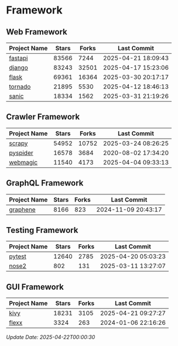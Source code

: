 # Framework

## Web Framework
| Project Name | Stars | Forks | Last Commit |
| ------------ | ----- | ----- | ----------- |
| [fastapi](https://github.com/fastapi/fastapi) | 83566 | 7244 | 2025-04-21 18:09:43 |
| [django](https://github.com/django/django) | 83243 | 32501 | 2025-04-17 15:23:06 |
| [flask](https://github.com/pallets/flask) | 69361 | 16364 | 2025-03-30 20:17:17 |
| [tornado](https://github.com/tornadoweb/tornado) | 21895 | 5530 | 2025-04-12 18:46:13 |
| [sanic](https://github.com/sanic-org/sanic) | 18334 | 1562 | 2025-03-31 21:19:26 |

## Crawler Framework
| Project Name | Stars | Forks | Last Commit |
| ------------ | ----- | ----- | ----------- |
| [scrapy](https://github.com/scrapy/scrapy) | 54952 | 10752 | 2025-03-24 08:26:25 |
| [pyspider](https://github.com/binux/pyspider) | 16578 | 3684 | 2020-08-02 17:34:20 |
| [webmagic](https://github.com/code4craft/webmagic) | 11540 | 4173 | 2025-04-04 09:33:13 |

## GraphQL Framework
| Project Name | Stars | Forks | Last Commit |
| ------------ | ----- | ----- | ----------- |
| [graphene](https://github.com/graphql-python/graphene) | 8166 | 823 | 2024-11-09 20:43:17 |

## Testing Framework
| Project Name | Stars | Forks | Last Commit |
| ------------ | ----- | ----- | ----------- |
| [pytest](https://github.com/pytest-dev/pytest) | 12640 | 2785 | 2025-04-20 05:03:23 |
| [nose2](https://github.com/nose-devs/nose2) | 802 | 131 | 2025-03-11 13:27:07 |

## GUI Framework
| Project Name | Stars | Forks | Last Commit |
| ------------ | ----- | ----- | ----------- |
| [kivy](https://github.com/kivy/kivy) | 18231 | 3105 | 2025-04-21 09:27:27 |
| [flexx](https://github.com/flexxui/flexx) | 3324 | 263 | 2024-01-06 22:16:26 |

*Update Date: 2025-04-22T00:00:30*